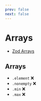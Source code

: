 ```yaml
---
prev: false
next: false
---
```


# Arrays

* [Zod Arrays](https://zod.dev/?id=arrays)

## Arrays

- `.element` ❌
- `.nonempty` ❌
- `.min` ❌
- `.max` ❌
